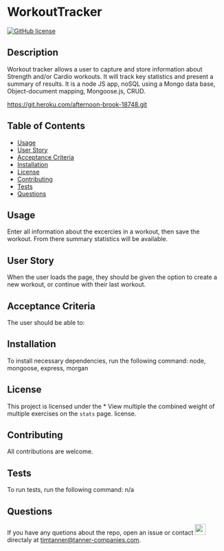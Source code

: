   # WorkoutTracker
  [![GitHub license](https://img.shields.io/badge/license-MIT-Blue.svg)](WorkoutTracker)
  
  ## Description
  Workout tracker allows a user to capture and store information about Strength and/or Cardio workouts.  It will track key statistics and present a summary of results.  It is a node JS app, noSQL using a Mongo data base, Object-document mapping, Mongoose.js, CRUD.
  
  https://git.heroku.com/afternoon-brook-18748.git
  
  ## Table of Contents
  * [Usage](#Usage)
  * [User Story](#User-Story)
  * [Acceptance Criteria](#Acceptance-Criteria)
  * [Installation](#installation)
  * [License](#License)
  * [Contributing](#Contributing)
  * [Tests](#Tests)
  * [Questions](#Questions)
  
  ## Usage
  Enter all information about the excercies in a workout, then save the workout.  From there summary statistics will be available.
  
  ## User Story
  When the user loads the page, they should be given the option to create a new workout, or continue with their last workout.
  
  ## Acceptance Criteria
  The user should be able to:
  
  ## Installation
  To install necessary dependencies, run the following command:
  node, mongoose, express, morgan 
  
  ## License
  This project is licensed under the    * View multiple the combined weight of multiple exercises on the `stats` page. license.
  
  ## Contributing
  All contributions are welcome.
  
  ## Tests
  To run tests, run the following command:
  n/a
  
  ## Questions
  
  If you have any quetions about the repo, open an issue or contact <img src="https://avatars2.githubusercontent.com/u/59519025?v=4" width="25" height="25"> directaly at timtanner@tanner-companies.com.
  